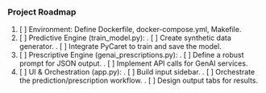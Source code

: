 ### Project Roadmap
1. [ ] Environment: Define Dockerfile, docker-compose.yml, Makefile.
2. [ ] Predictive Engine (train_model.py):
  . [ ] Create synthetic data generator.
  . [ ] Integrate PyCaret to train and save the model.
3. [ ] Prescriptive Engine (genai_prescriptions.py):
  . [ ] Define a robust prompt for JSON output.
  . [ ] Implement API calls for GenAI services.
4. [ ] UI & Orchestration (app.py):
  . [ ] Build input sidebar.
  . [ ] Orchestrate the prediction/prescription workflow.
  . [ ] Design output tabs for results.
